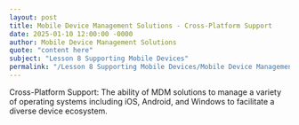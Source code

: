 ```yaml
---
layout: post
title: Mobile Device Management Solutions - Cross-Platform Support
date: 2025-01-10 12:00:00 -0000
author: Mobile Device Management Solutions
quote: "content here"
subject: "Lesson 8 Supporting Mobile Devices"
permalink: "/Lesson 8 Supporting Mobile Devices/Mobile Device Management Solutions/Mobile Device Management Solutions - Cross-Platform Support"
---
```


Cross-Platform Support: The ability of MDM solutions to manage a variety of operating systems including iOS, Android, and Windows to facilitate a diverse device ecosystem.
